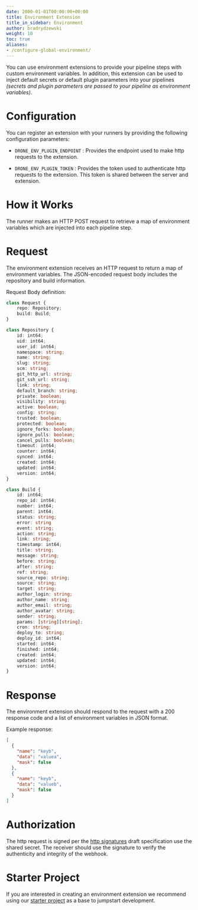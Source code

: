 ```yaml
---
date: 2000-01-01T00:00:00+00:00
title: Environment Extension
title_in_sidebar: Environment
author: bradrydzewski
weight: 10
toc: true
aliases:
- /configure-global-environment/
---
```



You can use environment extensions to provide your pipeline steps with custom environment variables. In addition, this extension can be used to inject default secrets or default plugin parameters into your pipelines _(secrets and plugin parameters are  passed to your pipeline as environment variables)_.

# Configuration

You can register an extension with your runners by providing the following configuration parameters:

* `DRONE_ENV_PLUGIN_ENDPOINT`
  : Provides the endpoint used to make http requests to the extension.

* `DRONE_ENV_PLUGIN_TOKEN`
  : Provides the token used to authenticate http requests to the extension. This token is shared between the server and extension.

# How it Works

The runner makes an HTTP POST request to retrieve a map of environment variables which are injected into each pipeline step.

# Request

The environment extension receives an HTTP request to return a map of environment variables. The JSON-encoded request body includes the repository and build information.

Request Body definition:

```typescript  {linenos=table}
class Request {
    repo: Repository;
    build: Build;
}
```

```typescript  {linenos=table}
class Repository {
    id: int64;
    uid: int64;
    user_id: int64;
    namespace: string;
    name: string;
    slug: string;
    scm: string;
    git_http_url: string;
    git_ssh_url: string;
    link: string;
    default_branch: string;
    private: boolean;
    visibility: string;
    active: boolean;
    config: string;
    trusted: boolean;
    protected: boolean;
    ignore_forks: boolean;
    ignore_pulls: boolean;
    cancel_pulls: boolean;
    timeout: int64;
    counter: int64;
    synced: int64;
    created: int64;
    updated: int64;
    version: int64;
}
```

```typescript  {linenos=table}
class Build {
    id: int64;
    repo_id: int64;
    number: int64;
    parent: int64;
    status: string;
    error: string
    event: string;
    action: string;
    link: string;
    timestamp: int64;
    title: string;
    message: string;
    before: string;
    after: string;
    ref: string;
    source_repo: string;
    source: string;
    target: string;
    author_login: string;
    author_name: string;
    author_email: string;
    author_avatar: string;
    sender: string;
    params: [string][string];
    cron: string;
    deploy_to: string;
    deploy_id: int64;
    started: int64;
    finished: int64;
    created: int64;
    updated: int64;
    version: int64;
}
```

# Response

The environment extension should respond to the request with a 200 response code and a list of environment variables in JSON format.

Example response:

```json  {linenos=table}
[
  {
    "name": "keyb",
    "data": "valuea",
    "mask": false
  },
  {
    "name": "keyb",
    "data": "valueb",
    "mask": false
  }
]
```

# Authorization

The http request is signed per the [http signatures](https://tools.ietf.org/html/draft-cavage-http-signatures-10) draft specification use the shared secret. The receiver should use the signature to verify the authenticity and integrity of the webhook.

# Starter Project

If you are interested in creating an environment extension we recommend using our [starter project](https://github.com/drone/boilr-environ) as a base to jumpstart development.
